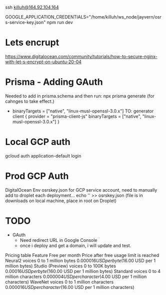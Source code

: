 ssh killuh@164.92.104.164

GOOGLE_APPLICATION_CREDENTIALS="/home/killuh/ws_node/jayvern/osrs-service-key.json" npm run dev


# Lets encrupt
https://www.digitalocean.com/community/tutorials/how-to-secure-nginx-with-let-s-encrypt-on-ubuntu-20-04

# Prisma - Adding GAuth
Needed to add in prisma.schema and then run: npx prisma generate (for cahnges to take effect.)

 - binaryTargets = ["native", "linux-musl-openssl-3.0.x"]
 TO:
    generator client {
        provider = "prisma-client-js"
        binaryTargets = ["native", "linux-musl-openssl-3.0.x"]
    }

# Local GCP auth
gcloud auth application-default login
# Prod GCP Auth
DigitalOcean Env osrskey.json for GCP service account, need to manually add to droplet each deployment...
echo '' >> osrskey.json (file is in downloads on local machine, place in root on Droplet)


# TODO

- GAuth
    - Need redirect URL in Google Console
    - once i deploy and get a domain, i will update and test.




Pricing table
Feature	Free per month	Price after free usage limit is reached
Neural2 voices	0 to 1 million bytes	    $0.000016 USD per byte      ($16.00 USD per 1 million bytes)
Studio (Preview) voices	0 to 100K bytes	    $0.00016 USD per byte       ($160.00 USD per 1 million bytes)
Standard voices	0 to 4 million characters	$0.000004 USD per character ($4.00 USD per 1 million characters)
WaveNet voices	0 to 1 million characters	$0.000016 USD per character ($16.00 USD per 1 million characters)